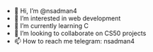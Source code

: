 - 👋 Hi, I’m @nsadman4
- 👀 I’m interested in web development
- 🌱 I’m currently learning C
- 💞️ I’m looking to collaborate on CS50 projects
- 📫 How to reach me telegram: nsadman4

<!---
nsadman4/nsadman4 is a ✨ special ✨ repository because its `README.md` (this file) appears on your GitHub profile.
You can click the Preview link to take a look at your changes.
--->
